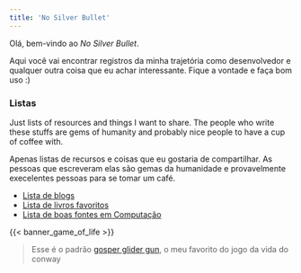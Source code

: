 ```yaml
---
title: 'No Silver Bullet'
---
```


Olá, bem-vindo ao _No Silver Bullet_.

Aqui você vai encontrar registros da minha trajetória como desenvolvedor e qualquer outra coisa
que eu achar interessante. Fique a vontade e faça bom uso :)


### Listas

Just lists of resources and things I want to share. The people who write these stuffs are gems of
humanity and probably nice people to have a cup of coffee with.

Apenas listas de recursos e coisas que eu gostaria de compartilhar. As pessoas que escreveram elas
são gemas da humanidade e provavelmente execelentes pessoas para se tomar um café.

- [Lista de blogs](/listas/blogs)
- [Lista de livros favoritos](/listas/livros)
- [Lista de boas fontes em Computação](/listas/recursos-computacao)


{{< banner_game_of_life >}}

> Esse é o padrão [gosper glider gun](https://conwaylife.com/wiki/Gosper_glider_gun), o meu
> favorito do jogo da vida do conway
